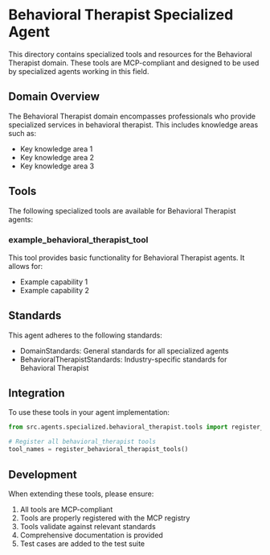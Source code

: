 # Behavioral Therapist Specialized Agent

This directory contains specialized tools and resources for the Behavioral Therapist domain. These tools are MCP-compliant and designed to be used by specialized agents working in this field.

## Domain Overview

The Behavioral Therapist domain encompasses professionals who provide specialized services in behavioral therapist. This includes knowledge areas such as:

- Key knowledge area 1
- Key knowledge area 2
- Key knowledge area 3

## Tools

The following specialized tools are available for Behavioral Therapist agents:

### example_behavioral_therapist_tool

This tool provides basic functionality for Behavioral Therapist agents. It allows for:

- Example capability 1
- Example capability 2

## Standards

This agent adheres to the following standards:

- DomainStandards: General standards for all specialized agents
- BehavioralTherapistStandards: Industry-specific standards for Behavioral Therapist

## Integration

To use these tools in your agent implementation:

```python
from src.agents.specialized.behavioral_therapist.tools import register_behavioral_therapist_tools

# Register all behavioral_therapist tools
tool_names = register_behavioral_therapist_tools()
```

## Development

When extending these tools, please ensure:

1. All tools are MCP-compliant
2. Tools are properly registered with the MCP registry
3. Tools validate against relevant standards
4. Comprehensive documentation is provided
5. Test cases are added to the test suite
